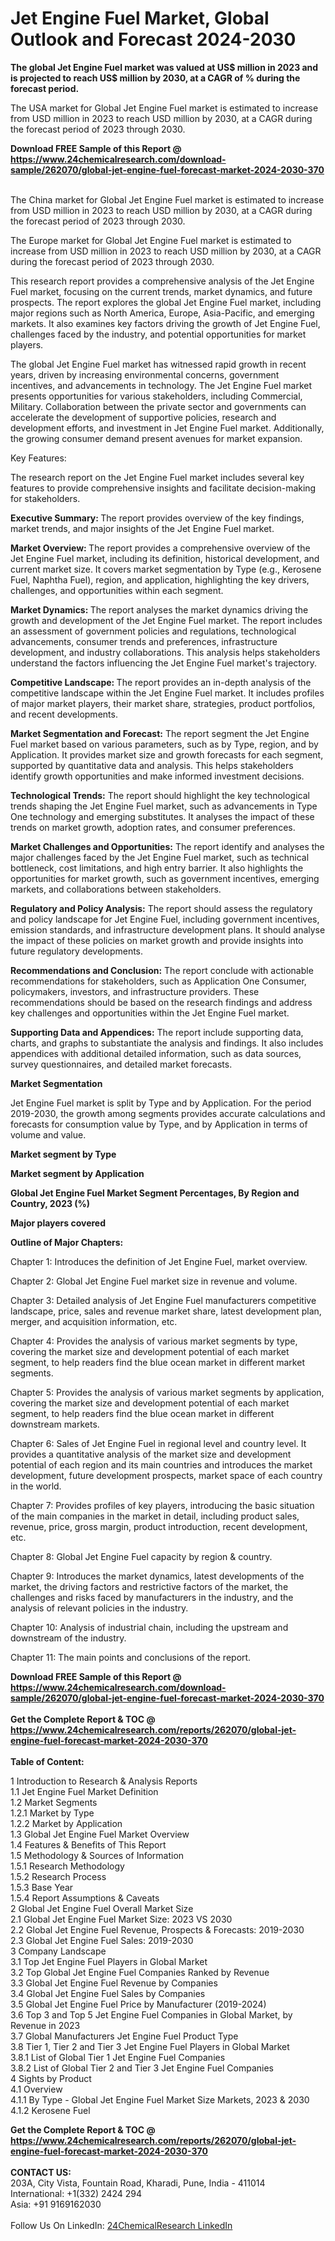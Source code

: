 <h1>Jet Engine Fuel Market, Global Outlook and Forecast 2024-2030</h1><p><strong>The global Jet Engine Fuel market was valued at US$ million in 2023 and is projected to reach US$ million by 2030, at a CAGR of % during the forecast period.</strong></p><p>
</p><p>The USA market for Global Jet Engine Fuel market is estimated to increase from USD million in 2023 to reach USD million by 2030, at a CAGR during the forecast period of 2023 through 2030.</p><div><b>Download FREE Sample of this Report @ 
            <a href="https://www.24chemicalresearch.com/download-sample/262070/global-jet-engine-fuel-forecast-market-2024-2030-370">
            https://www.24chemicalresearch.com/download-sample/262070/global-jet-engine-fuel-forecast-market-2024-2030-370</a></b></div><br><p>
</p><p>The China market for Global Jet Engine Fuel market is estimated to increase from USD million in 2023 to reach USD million by 2030, at a CAGR during the forecast period of 2023 through 2030.</p><p>
</p><p>The Europe market for Global Jet Engine Fuel market is estimated to increase from USD million in 2023 to reach USD million by 2030, at a CAGR during the forecast period of 2023 through 2030.</p><p>
</p><p>This research report provides a comprehensive analysis of the Jet Engine Fuel market, focusing on the current trends, market dynamics, and future prospects. The report explores the global Jet Engine Fuel market, including major regions such as North America, Europe, Asia-Pacific, and emerging markets. It also examines key factors driving the growth of Jet Engine Fuel, challenges faced by the industry, and potential opportunities for market players.</p><p>
</p><p>The global Jet Engine Fuel market has witnessed rapid growth in recent years, driven by increasing environmental concerns, government incentives, and advancements in technology. The Jet Engine Fuel market presents opportunities for various stakeholders, including Commercial, Military. Collaboration between the private sector and governments can accelerate the development of supportive policies, research and development efforts, and investment in Jet Engine Fuel market. Additionally, the growing consumer demand present avenues for market expansion.</p><p>
Key Features:</p><p>
The research report on the Jet Engine Fuel market includes several key features to provide comprehensive insights and facilitate decision-making for stakeholders.</p><p>
<strong>Executive Summary: </strong>The report provides overview of the key findings, market trends, and major insights of the Jet Engine Fuel market.</p><p>
<strong>Market Overview: </strong>The report provides a comprehensive overview of the Jet Engine Fuel market, including its definition, historical development, and current market size. It covers market segmentation by Type (e.g., Kerosene Fuel, Naphtha Fuel), region, and application, highlighting the key drivers, challenges, and opportunities within each segment.</p><p>
<strong>Market Dynamics: </strong>The report analyses the market dynamics driving the growth and development of the Jet Engine Fuel market. The report includes an assessment of government policies and regulations, technological advancements, consumer trends and preferences, infrastructure development, and industry collaborations. This analysis helps stakeholders understand the factors influencing the Jet Engine Fuel market's trajectory.</p><p>
<strong>Competitive Landscape: </strong>The report provides an in-depth analysis of the competitive landscape within the Jet Engine Fuel market. It includes profiles of major market players, their market share, strategies, product portfolios, and recent developments.</p><p>
<strong>Market Segmentation and Forecast:</strong> The report segment the Jet Engine Fuel market based on various parameters, such as by Type, region, and by Application. It provides market size and growth forecasts for each segment, supported by quantitative data and analysis. This helps stakeholders identify growth opportunities and make informed investment decisions.</p><p>
<strong>Technological Trends:</strong> The report should highlight the key technological trends shaping the Jet Engine Fuel market, such as advancements in Type One technology and emerging substitutes. It analyses the impact of these trends on market growth, adoption rates, and consumer preferences.</p><p>
<strong>Market Challenges and Opportunities:</strong> The report identify and analyses the major challenges faced by the Jet Engine Fuel market, such as technical bottleneck, cost limitations, and high entry barrier. It also highlights the opportunities for market growth, such as government incentives, emerging markets, and collaborations between stakeholders.</p><p>
<strong>Regulatory and Policy Analysis:</strong> The report should assess the regulatory and policy landscape for Jet Engine Fuel, including government incentives, emission standards, and infrastructure development plans. It should analyse the impact of these policies on market growth and provide insights into future regulatory developments.</p><p>
<strong>Recommendations and Conclusion:</strong> The report conclude with actionable recommendations for stakeholders, such as Application One Consumer, policymakers, investors, and infrastructure providers. These recommendations should be based on the research findings and address key challenges and opportunities within the Jet Engine Fuel market.</p><p>
<strong>Supporting Data and Appendices:</strong> The report include supporting data, charts, and graphs to substantiate the analysis and findings. It also includes appendices with additional detailed information, such as data sources, survey questionnaires, and detailed market forecasts.</p><p>
<strong>Market Segmentation</strong></p><p>
Jet Engine Fuel market is split by Type and by Application. For the period 2019-2030, the growth among segments provides accurate calculations and forecasts for consumption value by Type, and by Application in terms of volume and value.</p><p>
<strong>Market segment by Type</strong></p><p>
</p><p>
</p><p><strong>Market segment by Application</strong></p><p>
</p><p>
</p><p><strong>Global Jet Engine Fuel Market Segment Percentages, By Region and Country, 2023 (%)</strong></p><p>
</p><p>
</p><p><strong>Major players covered</strong></p><p>
</p><p>
</p><p><strong>Outline of Major Chapters:</strong></p><p>
Chapter 1: Introduces the definition of Jet Engine Fuel, market overview.</p><p>
Chapter 2: Global Jet Engine Fuel market size in revenue and volume.</p><p>
Chapter 3: Detailed analysis of Jet Engine Fuel manufacturers competitive landscape, price, sales and revenue market share, latest development plan, merger, and acquisition information, etc.</p><p>
Chapter 4: Provides the analysis of various market segments by type, covering the market size and development potential of each market segment, to help readers find the blue ocean market in different market segments.</p><p>
Chapter 5: Provides the analysis of various market segments by application, covering the market size and development potential of each market segment, to help readers find the blue ocean market in different downstream markets.</p><p>
Chapter 6: Sales of Jet Engine Fuel in regional level and country level. It provides a quantitative analysis of the market size and development potential of each region and its main countries and introduces the market development, future development prospects, market space of each country in the world.</p><p>
Chapter 7: Provides profiles of key players, introducing the basic situation of the main companies in the market in detail, including product sales, revenue, price, gross margin, product introduction, recent development, etc.</p><p>
Chapter 8: Global Jet Engine Fuel capacity by region &amp; country.</p><p>
Chapter 9: Introduces the market dynamics, latest developments of the market, the driving factors and restrictive factors of the market, the challenges and risks faced by manufacturers in the industry, and the analysis of relevant policies in the industry.</p><p>
Chapter 10: Analysis of industrial chain, including the upstream and downstream of the industry.</p><p>
Chapter 11: The main points and conclusions of the report.</p><div><b>Download FREE Sample of this Report @ 
            <a href="https://www.24chemicalresearch.com/download-sample/262070/global-jet-engine-fuel-forecast-market-2024-2030-370">
            https://www.24chemicalresearch.com/download-sample/262070/global-jet-engine-fuel-forecast-market-2024-2030-370</a></b></div><br><div><b>Get the Complete Report & TOC @ 
            <a href="https://www.24chemicalresearch.com/reports/262070/global-jet-engine-fuel-forecast-market-2024-2030-370">
            https://www.24chemicalresearch.com/reports/262070/global-jet-engine-fuel-forecast-market-2024-2030-370</a></b></div><br>
            <b>Table of Content:</b><p>1 Introduction to Research & Analysis Reports<br />
    1.1 Jet Engine Fuel Market Definition<br />
    1.2 Market Segments<br />
        1.2.1 Market by Type<br />
        1.2.2 Market by Application<br />
    1.3 Global Jet Engine Fuel Market Overview<br />
    1.4 Features & Benefits of This Report<br />
    1.5 Methodology & Sources of Information<br />
        1.5.1 Research Methodology<br />
        1.5.2 Research Process<br />
        1.5.3 Base Year<br />
        1.5.4 Report Assumptions & Caveats<br />
2 Global Jet Engine Fuel Overall Market Size<br />
    2.1 Global Jet Engine Fuel Market Size: 2023 VS 2030<br />
    2.2 Global Jet Engine Fuel Revenue, Prospects & Forecasts: 2019-2030<br />
    2.3 Global Jet Engine Fuel Sales: 2019-2030<br />
3 Company Landscape<br />
    3.1 Top Jet Engine Fuel Players in Global Market<br />
    3.2 Top Global Jet Engine Fuel Companies Ranked by Revenue<br />
    3.3 Global Jet Engine Fuel Revenue by Companies<br />
    3.4 Global Jet Engine Fuel Sales by Companies<br />
    3.5 Global Jet Engine Fuel Price by Manufacturer (2019-2024)<br />
    3.6 Top 3 and Top 5 Jet Engine Fuel Companies in Global Market, by Revenue in 2023<br />
    3.7 Global Manufacturers Jet Engine Fuel Product Type<br />
    3.8 Tier 1, Tier 2 and Tier 3 Jet Engine Fuel Players in Global Market<br />
        3.8.1 List of Global Tier 1 Jet Engine Fuel Companies<br />
        3.8.2 List of Global Tier 2 and Tier 3 Jet Engine Fuel Companies<br />
4 Sights by Product<br />
    4.1 Overview<br />
        4.1.1 By Type - Global Jet Engine Fuel Market Size Markets, 2023 & 2030<br />
        4.1.2 Kerosene Fuel</p><div><b>Get the Complete Report & TOC @ 
            <a href="https://www.24chemicalresearch.com/reports/262070/global-jet-engine-fuel-forecast-market-2024-2030-370">
            https://www.24chemicalresearch.com/reports/262070/global-jet-engine-fuel-forecast-market-2024-2030-370</a></b></div><br><b>CONTACT US:</b><br>
            203A, City Vista, Fountain Road, Kharadi, Pune, India - 411014<br>
            International: +1(332) 2424 294<br>
            Asia: +91 9169162030 <br><br>
            Follow Us On LinkedIn: <a href="https://www.linkedin.com/company/24chemicalresearch/">24ChemicalResearch LinkedIn</a>